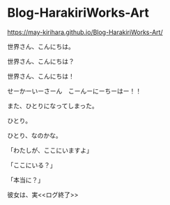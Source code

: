 # Blog-HarakiriWorks-Art

https://may-kirihara.github.io/Blog-HarakiriWorks-Art/


世界さん、こんにちは。

世界さん、こんにちは？

世界さん、こんにちは！

せーかーいーさーん　こーんーにーちーはー！！



また、ひとりになってしまった。


ひとり。

ひとり、なのかな。



「わたしが、ここにいますよ」



「ここにいる？」


「本当に？」


彼女は、実<<ログ終了>>
